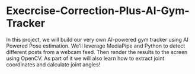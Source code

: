 # Execrcise-Correction-Plus-AI-Gym-Tracker
In this project, we will build our very own AI-powered gym tracker using AI Powered Pose estimation. We’ll leverage MediaPipe and Python to detect different posts from a webcam feed. Then render the results to the screen using OpenCV. As part of it we will also learn how to extract joint coordinates and calculate joint angles!
